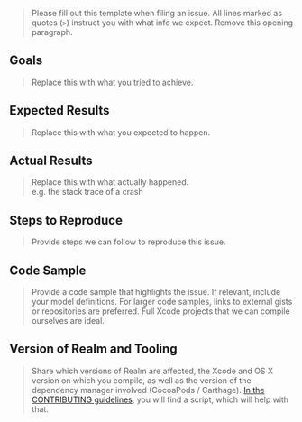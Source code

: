 > Please fill out this template when filing an issue.
> All lines marked as quotes (`>`) instruct you with
> what info we expect.
> Remove this opening paragraph.

## Goals

> Replace this with what you tried to achieve.

## Expected Results

> Replace this with what you expected to happen.

## Actual Results

> Replace this with what actually happened.  
> e.g. the stack trace of a crash

## Steps to Reproduce

> Provide steps we can follow to reproduce this issue.

## Code Sample

> Provide a code sample that highlights the issue.
> If relevant, include your model definitions.
> For larger code samples, links to external gists or repositories are preferred.
> Full Xcode projects that we can compile ourselves are ideal.

## Version of Realm and Tooling

> Share which versions of Realm are affected, the Xcode and OS X version
> on which you compile, as well as the version of the
> dependency manager involved (CocoaPods / Carthage).
> [In the CONTRIBUTING guidelines](https://git.io/vgxJO), you will find
> a script, which will help with that.
